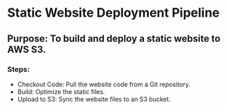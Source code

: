 # Static Website Deployment Pipeline

## Purpose: To build and deploy a static website to AWS S3.

### Steps:

 - Checkout Code: Pull the website code from a Git repository.
 - Build: Optimize the static files.
 - Upload to S3: Sync the website files to an S3 bucket.
